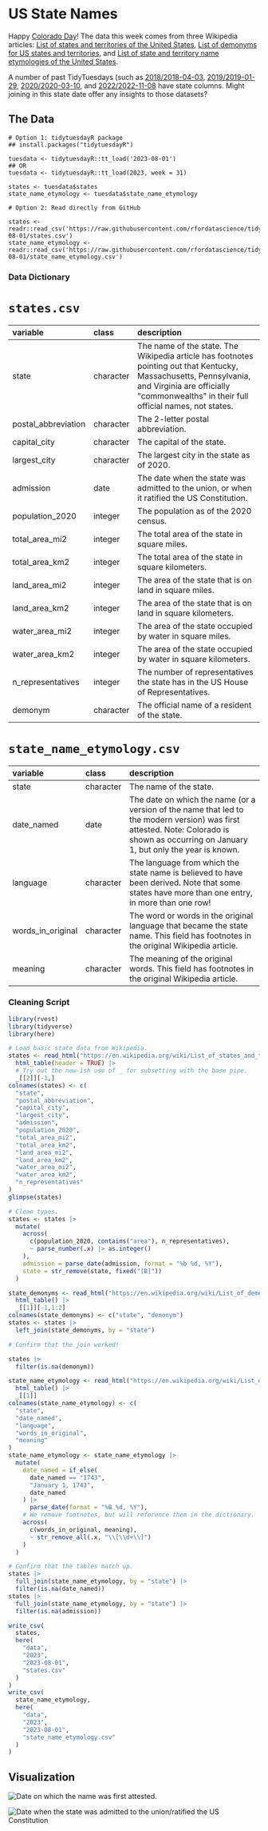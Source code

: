 # US State Names

Happy [Colorado Day](https://www.timeanddate.com/holidays/us/colorado-day)! The data this week comes from three Wikipedia articles: [List of states and territories of the United States](https://en.wikipedia.org/wiki/List_of_states_and_territories_of_the_United_States), [List of demonyms for US states and territories](https://en.wikipedia.org/wiki/List_of_demonyms_for_US_states_and_territories), and [List of state and territory name etymologies of the United States](https://en.wikipedia.org/wiki/List_of_state_and_territory_name_etymologies_of_the_United_States).

A number of past TidyTuesdays (such as [2018/2018-04-03](https://tidytues.day/2018/2018-04-03), [2019/2019-01-29](https://tidytues.day/2019/2019-01-29), [2020/2020-03-10](https://tidytues.day/2020/2020-03-10), and [2022/2022-11-08](https://tidytues.day/2022/2022-11-08) have state columns. Might joining in this state date offer any insights to those datasets?

## The Data

```{r}
# Option 1: tidytuesdayR package 
## install.packages("tidytuesdayR")

tuesdata <- tidytuesdayR::tt_load('2023-08-01')
## OR
tuesdata <- tidytuesdayR::tt_load(2023, week = 31)

states <- tuesdata$states
state_name_etymology <- tuesdata$state_name_etymology

# Option 2: Read directly from GitHub

states <- readr::read_csv('https://raw.githubusercontent.com/rfordatascience/tidytuesday/master/data/2023/2023-08-01/states.csv')
state_name_etymology <- readr::read_csv('https://raw.githubusercontent.com/rfordatascience/tidytuesday/master/data/2023/2023-08-01/state_name_etymology.csv')
```

### Data Dictionary

# `states.csv`

| variable | class | description |
|:---|:---|:---|
| state | character | The name of the state. The Wikipedia article has footnotes pointing out that Kentucky, Massachusetts, Pennsylvania, and Virginia are officially "commonwealths" in their full official names, not states. |
| postal_abbreviation | character | The 2-letter postal abbreviation. |
| capital_city | character | The capital of the state. |
| largest_city | character | The largest city in the state as of 2020. |
| admission | date | The date when the state was admitted to the union, or when it ratified the US Constitution. |
| population_2020 | integer | The population as of the 2020 census. |
| total_area_mi2 | integer | The total area of the state in square miles. |
| total_area_km2 | integer | The total area of the state in square kilometers. |
| land_area_mi2 | integer | The area of the state that is on land in square miles. |
| land_area_km2 | integer | The area of the state that is on land in square kilometers. |
| water_area_mi2 | integer | The area of the state occupied by water in square miles. |
| water_area_km2 | integer | The area of the state occupied by water in square kilometers. |
| n_representatives | integer | The number of representatives the state has in the US House of Representatives. |
| demonym | character | The official name of a resident of the state. |

# `state_name_etymology.csv`

| variable | class | description |
|:---|:---|:---|
| state | character | The name of the state. |
| date_named | date | The date on which the name (or a version of the name that led to the modern version) was first attested. Note: Colorado is shown as occurring on January 1, but only the year is known. |
| language | character | The language from which the state name is believed to have been derived. Note that some states have more than one entry, in more than one row! |
| words_in_original | character | The word or words in the original language that became the state name. This field has footnotes in the original Wikipedia article. |
| meaning | character | The meaning of the original words. This field has footnotes in the original Wikipedia article. |

### Cleaning Script

``` r
library(rvest)
library(tidyverse)
library(here)

# Load basic state data from Wikipedia.
states <- read_html("https://en.wikipedia.org/wiki/List_of_states_and_territories_of_the_United_States") |> 
  html_table(header = TRUE) |> 
  # Try out the new-ish use of _ for subsetting with the base pipe.
  _[[2]][-1,]
colnames(states) <- c(
  "state",
  "postal_abbreviation",
  "capital_city",
  "largest_city",
  "admission",
  "population_2020",
  "total_area_mi2",
  "total_area_km2",
  "land_area_mi2",
  "land_area_km2",
  "water_area_mi2",
  "water_area_km2",
  "n_representatives"
)
glimpse(states)

# Clean types.
states <- states |> 
  mutate(
    across(
      c(population_2020, contains("area"), n_representatives),
      ~ parse_number(.x) |> as.integer()
    ),
    admission = parse_date(admission, format = "%b %d, %Y"),
    state = str_remove(state, fixed("[B]"))
  )

state_demonyms <- read_html("https://en.wikipedia.org/wiki/List_of_demonyms_for_US_states_and_territories") |> 
  html_table() |> 
  _[[1]][-1,1:2]
colnames(state_demonyms) <- c("state", "demonym")
states <- states |> 
  left_join(state_demonyms, by = "state")

# Confirm that the join worked!

states |> 
  filter(is.na(demonym))

state_name_etymology <- read_html("https://en.wikipedia.org/wiki/List_of_state_and_territory_name_etymologies_of_the_United_States") |> 
  html_table() |> 
  _[[1]]
colnames(state_name_etymology) <- c(
  "state",
  "date_named",
  "language",
  "words_in_original",
  "meaning"
)
state_name_etymology <- state_name_etymology |>
  mutate(
    date_named = if_else(
      date_named == "1743",
      "January 1, 1743",
      date_named
    ) |> 
      parse_date(format = "%B %d, %Y"),
    # We remove footnotes, but will reference them in the dictionary.
    across(
      c(words_in_original, meaning),
      ~ str_remove_all(.x, "\\[\\d+\\]")
    )
  )

# Confirm that the tables match up.
states |> 
  full_join(state_name_etymology, by = "state") |> 
  filter(is.na(date_named))
states |> 
  full_join(state_name_etymology, by = "state") |> 
  filter(is.na(admission))

write_csv(
  states,
  here(
    "data",
    "2023",
    "2023-08-01",
    "states.csv"
  )
)
write_csv(
  state_name_etymology,
  here(
    "data",
    "2023",
    "2023-08-01",
    "state_name_etymology.csv"
  )
)
```

## Visualization

![Date on which the name was first attested.](state_name_plot.jpeg)

![Date when the state was admitted to the union/ratified the US Constitution](state_admission_plot.jpeg)
